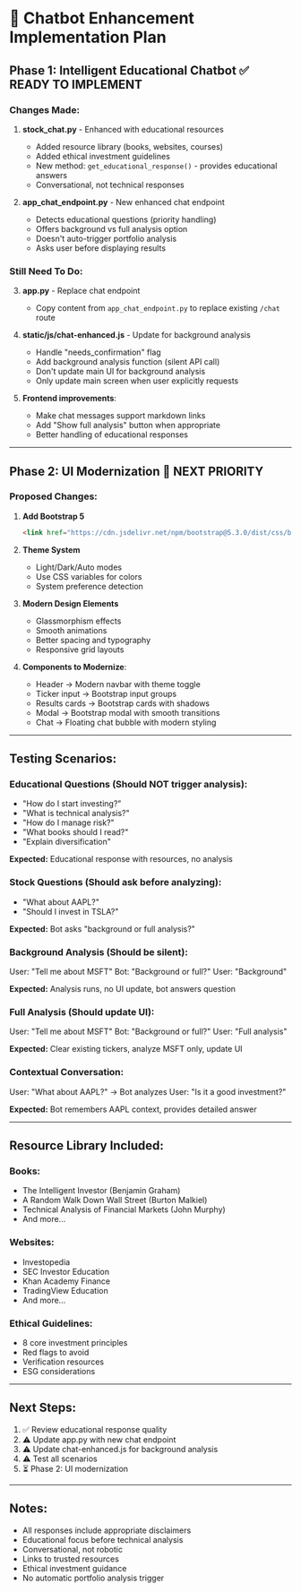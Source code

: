 # 🚀 Chatbot Enhancement Implementation Plan

## Phase 1: Intelligent Educational Chatbot ✅ READY TO IMPLEMENT

### Changes Made:

1. **stock_chat.py** - Enhanced with educational resources
   - Added resource library (books, websites, courses)
   - Added ethical investment guidelines
   - New method: `get_educational_response()` - provides educational answers
   - Conversational, not technical responses

2. **app_chat_endpoint.py** - New enhanced chat endpoint
   - Detects educational questions (priority handling)
   - Offers background vs full analysis option
   - Doesn't auto-trigger portfolio analysis
   - Asks user before displaying results

### Still Need To Do:

3. **app.py** - Replace chat endpoint
   - Copy content from `app_chat_endpoint.py` to replace existing `/chat` route
   
4. **static/js/chat-enhanced.js** - Update for background analysis
   - Handle "needs_confirmation" flag
   - Add background analysis function (silent API call)
   - Don't update main UI for background analysis
   - Only update main screen when user explicitly requests

5. **Frontend improvements**:
   - Make chat messages support markdown links
   - Add "Show full analysis" button when appropriate
   - Better handling of educational responses

---

## Phase 2: UI Modernization 🎨 NEXT PRIORITY

### Proposed Changes:

1. **Add Bootstrap 5**
   ```html
   <link href="https://cdn.jsdelivr.net/npm/bootstrap@5.3.0/dist/css/bootstrap.min.css" rel="stylesheet">
   ```

2. **Theme System**
   - Light/Dark/Auto modes
   - Use CSS variables for colors
   - System preference detection

3. **Modern Design Elements**
   - Glassmorphism effects
   - Smooth animations
   - Better spacing and typography
   - Responsive grid layouts

4. **Components to Modernize**:
   - Header → Modern navbar with theme toggle
   - Ticker input → Bootstrap input groups
   - Results cards → Bootstrap cards with shadows
   - Modal → Bootstrap modal with smooth transitions
   - Chat → Floating chat bubble with modern styling

---

## Testing Scenarios:

### Educational Questions (Should NOT trigger analysis):
- "How do I start investing?"
- "What is technical analysis?"
- "How do I manage risk?"
- "What books should I read?"
- "Explain diversification"

**Expected:** Educational response with resources, no analysis

### Stock Questions (Should ask before analyzing):
- "What about AAPL?"
- "Should I invest in TSLA?"

**Expected:** Bot asks "background or full analysis?"

### Background Analysis (Should be silent):
User: "Tell me about MSFT"
Bot: "Background or full?"
User: "Background"

**Expected:** Analysis runs, no UI update, bot answers question

### Full Analysis (Should update UI):
User: "Tell me about MSFT"
Bot: "Background or full?"
User: "Full analysis"

**Expected:** Clear existing tickers, analyze MSFT only, update UI

### Contextual Conversation:
User: "What about AAPL?" → Bot analyzes
User: "Is it a good investment?"

**Expected:** Bot remembers AAPL context, provides detailed answer

---

## Resource Library Included:

### Books:
- The Intelligent Investor (Benjamin Graham)
- A Random Walk Down Wall Street (Burton Malkiel)
- Technical Analysis of Financial Markets (John Murphy)
- And more...

### Websites:
- Investopedia
- SEC Investor Education
- Khan Academy Finance
- TradingView Education
- And more...

### Ethical Guidelines:
- 8 core investment principles
- Red flags to avoid
- Verification resources
- ESG considerations

---

## Next Steps:

1. ✅ Review educational response quality
2. ⚠️ Update app.py with new chat endpoint
3. ⚠️ Update chat-enhanced.js for background analysis
4. ⚠️ Test all scenarios
5. ⏳ Phase 2: UI modernization

---

## Notes:

- All responses include appropriate disclaimers
- Educational focus before technical analysis
- Conversational, not robotic
- Links to trusted resources
- Ethical investment guidance
- No automatic portfolio analysis trigger
